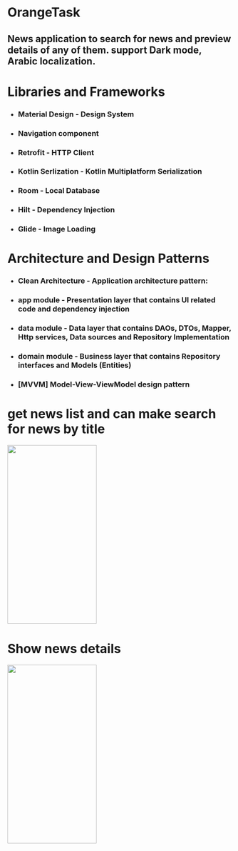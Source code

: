 # OrangeTask
## News application to search for news and preview details of any of them. support Dark mode, Arabic localization.

# Libraries and Frameworks
- ### Material Design - Design System
- ### Navigation component
* ### Retrofit - HTTP Client
+ ### Kotlin Serlization - Kotlin Multiplatform Serialization
- ### Room - Local Database
- ### Hilt - Dependency Injection
- ### Glide - Image Loading

# Architecture and Design Patterns
+ ### Clean Architecture - Application architecture pattern: 
- ### app module - Presentation layer that contains UI related code and dependency injection
- ### data module - Data layer that contains DAOs, DTOs, Mapper, Http services, Data sources and Repository Implementation
- ### domain module - Business layer that contains Repository interfaces and Models (Entities)
- ### [MVVM] Model-View-ViewModel design pattern


# get news list and can make search for news by title
<img src="https://github.com/mohamedsafwatnassar/OrangeTask/assets/55391701/bfbb8500-fbec-49c6-a2d8-dc3acd0b4f4c" width="200" height="400" />

# Show news details
<img src="https://github.com/mohamedsafwatnassar/OrangeTask/assets/55391701/08ff96ca-988a-46de-ab72-008d1086556f" width="200" height="400" />



